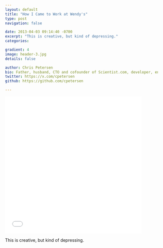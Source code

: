 ```yaml
---
layout: default
title: "How I Came to Work at Wendy's"
type: post
navigation: false

date: 2013-04-03 09:14:40 -0700
excerpt: "This is creative, but kind of depressing."
categories:

gradient: 4
image: header-3.jpg
details: false

author: Chris Petersen
bio: Father, husband, CTO and cofounder of Scientist.com, developer, entrepreneur and technologist.
twitter: https://x.com/cpetersen
github: https://github.com/cpetersen

---
```


<iframe class="embedly-embed" src="//cdn.embedly.com/widgets/media.html?src=%2F%2Fimgur.com%2Fa%2FmTWpc%2Fembed&url=http%3A%2F%2Fimgur.com%2Fa%2FmTWpc&image=http%3A%2F%2Fi.imgur.com%2FfZlGG.jpg%3Ffb&key=d815972c91e546edb5d2d02e509f8b1c&type=text%2Fhtml&schema=imgur" width="450" height="450" scrolling="no" frameborder="0" allowfullscreen></iframe>

This is creative, but kind of depressing.

